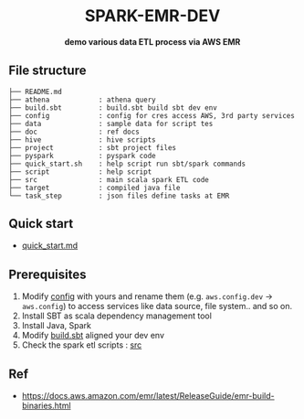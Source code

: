 <h1 align="center">SPARK-EMR-DEV</h1>
<h4 align="center">demo various data ETL process via AWS EMR </h4>

## File structure
```
├── README.md
├── athena            : athena query
├── build.sbt         : build.sbt build sbt dev env
├── config            : config for cres access AWS, 3rd party services
├── data              : sample data for script tes
├── doc               : ref docs
├── hive              : hive scripts 
├── project           : sbt project files 
├── pyspark           : pyspark code 
├── quick_start.sh    : help script run sbt/spark commands
├── script            : help script
├── src               : main scala spark ETL code
├── target            : compiled java file
└── task_step         : json files define tasks at EMR 
```

## Quick start

- [quick_start.md](https://github.com/yennanliu/spark_emr_dev/blob/master/doc/quick_start.md)

## Prerequisites 

1. Modify [config](https://github.com/yennanliu/spark_emr_dev/tree/master/config) with yours and rename them (e.g. `aws.config.dev` -> `aws.config`) to access services like data source, file system.. and so on. 
2. Install SBT as scala dependency management tool 
3. Install Java, Spark 
4. Modify [build.sbt](https://github.com/yennanliu/spark_emr_dev/blob/master/build.sbt) aligned your dev env
5. Check the spark etl scripts : [src](https://github.com/yennanliu/spark_emr_dev/tree/master/src/main/scala) 

## Ref

- https://docs.aws.amazon.com/emr/latest/ReleaseGuide/emr-build-binaries.html

